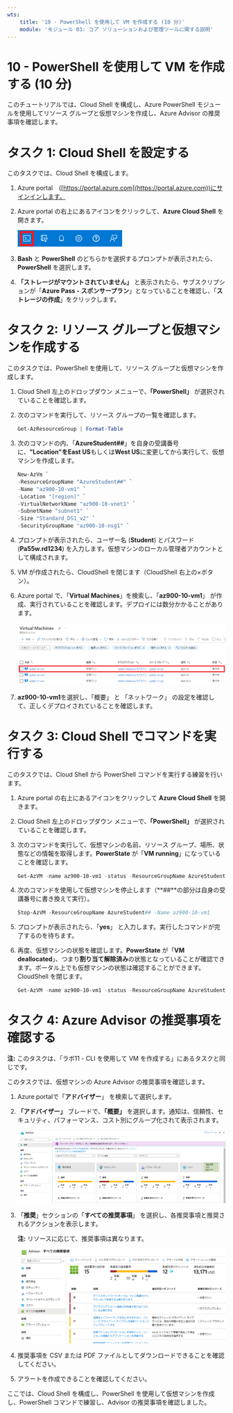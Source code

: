 ```yaml
---
wts:
    title: '10 - PowerShell を使用して VM を作成する (10 分)'
    module: 'モジュール 03: コア ソリューションおよび管理ツールに関する説明'
---
```

# 10 - PowerShell を使用して VM を作成する (10 分)

このチュートリアルでは、Cloud Shell を構成し、Azure PowerShell モジュールを使用してリソース グループと仮想マシンを作成し、Azure Advisor の推奨事項を確認します。 

# タスク 1: Cloud Shell を設定する 

このタスクでは、Cloud Shell を構成します。 

1. Azure portal　([https://portal.azure.com](https://portal.azure.com))にサインインします。
2. Azure portal の右上にあるアイコンをクリックして、**Azure Cloud Shell** を開きます。

    ![Azure Portal Azure Cloud Shell アイコンのスクリーンショット。](./images/1002.png)

3. **Bash** と **PowerShell** のどちらかを選択するプロンプトが表示されたら、**PowerShell** を選択します。

4. **「ストレージがマウントされていません」** と表示されたら、サブスクリプションが「**Azure Pass - スポンサープラン**」となっていることを確認し、「**ストレージの作成**」をクリックします。


# タスク 2: リソース グループと仮想マシンを作成する

このタスクでは、PowerShell を使用して、リソース グループと仮想マシンを作成します。  

1. Cloud Shell 左上のドロップダウン メニューで、**「PowerShell」** が選択されていることを確認します。

2. 次のコマンドを実行して、リソース グループの一覧を確認します。

    ```PowerShell
    Get-AzResourceGroup | Format-Table
    ```

3. 次のコマンドの内、「**AzureStudent##**」を自身の受講番号に、**"Location"**を**East US**もしくは**West US**に変更してから実行して、仮想マシンを作成します。 

    ```PowerShell
    New-AzVm `
    -ResourceGroupName "AzureStudent##" `
    -Name "az900-10-vm1" `
    -Location "[region]" `
    -VirtualNetworkName "az900-10-vnet1" `
    -SubnetName "subnet1" `
    -Size "Standard_DS1_v2" `
    -SecurityGroupName "az900-10-nsg1" `
    ```
    
4. プロンプトが表示されたら、ユーザー名 (**Student**) とパスワード (**Pa55w.rd1234**) を入力します。仮想マシンのローカル管理者アカウントとして構成されます。

5. VM が作成されたら、CloudShell を閉じます（CloudShell 右上の×ボタン）。

6. Azure portal で、「**Virtual Machines**」を検索し、「**az900-10-vm1**」 が作成、実行されていることを確認します。デプロイには数分かかることがあります。

    ![az900-10-vm1が実行中の状態の仮想マシン ページのスクリーンショット。](./images/1001.png)

7. **az900-10-vm1**を選択し、「概要」 と 「ネットワーク」 の設定を確認して、正しくデプロイされていることを確認します。 

# タスク 3: Cloud Shell でコマンドを実行する

このタスクでは、Cloud Shell から PowerShell コマンドを実行する練習を行います。 

1. Azure portal の右上にあるアイコンをクリックして **Azure Cloud Shell** を開きます。

2. Cloud Shell 左上のドロップダウン メニューで、**「PowerShell」** が選択されていることを確認します。

3. 次のコマンドを実行して、仮想マシンの名前、リソース グループ、場所、状態などの情報を取得します。**PowerState** が「**VM running**」になっていることを確認します。

    ```PowerShell
    Get-AzVM -name az900-10-vm1 -status -ResourceGroupName AzureStudent## | Format-Table -autosize
    ```

4. 次のコマンドを使用して仮想マシンを停止します（**##**の部分は自身の受講番号に書き換えて実行）。 

    ```PowerShell
    Stop-AzVM -ResourceGroupName AzureStudent## -Name az900-10-vm1
    ```
5. プロンプトが表示されたら、「**yes**」 と入力します。実行したコマンドが完了するのを待ちます。

6. 再度、仮想マシンの状態を確認します。**PowerState** が「**VM deallocated**」、つまり**割り当て解除済み**の状態となっていることが確認できます。ポータル上でも仮想マシンの状態は確認することができます。CloudShell を閉じます。

    ```PowerShell
    Get-AzVM -name az900-10-vm1 -status -ResourceGroupName AzureStudent## | Format-Table -autosize
    ```

# タスク 4: Azure Advisor の推奨事項を確認する

**注:** このタスクは、「ラボ11 - CLI を使用して VM を作成する」にあるタスクと同じです。 

このタスクでは、仮想マシンの Azure Advisor の推奨事項を確認します。 

1. Azure portalで「**アドバイザー**」 を検索して選択します。 

2. **「アドバイザー」** ブレードで、**「概要」** を選択します。通知は、信頼性、セキュリティ、パフォーマンス、コスト別にグループ化されて表示されます。 

    ![アドバイザーの概要ページのスクリーンショット。](./images/1003.png)

3. 「**推奨**」セクションの「**すべての推奨事項**」 を選択し、各推奨事項と推奨されるアクションを表示します。 

    **注:** リソースに応じて、推奨事項は異なります。 

    ![「アドバイザーすべての推奨事項」 ページのスクリーンショット。](./images/1004.png)

4. 推奨事項を CSV または PDF ファイルとしてダウンロードできることを確認してください。 

5. アラートを作成できることを確認してください。 

ここでは、Cloud Shell を構成し、PowerShell を使用して仮想マシンを作成し、PowerShell コマンドで練習し、Advisor の推奨事項を確認しました。
